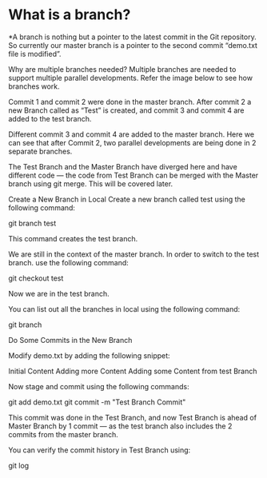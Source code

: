 # What is a branch?
 
*A branch is nothing but a pointer to the latest commit in the Git repository. So currently our master branch is a pointer to the second commit “demo.txt file is modified”.

Why are multiple branches needed?
Multiple branches are needed to support multiple parallel developments. Refer the image below to see how branches work.

Commit 1 and commit 2 were done in the master branch. After commit 2 a new Branch called as “Test” is created, and commit 3 and commit 4 are added to the test branch.

Different commit 3 and commit 4 are added to the master branch. Here we can see that after Commit 2, two parallel developments are being done in 2 separate branches.

The Test Branch and the Master Branch have diverged here and have different code — the code from Test Branch can be merged with the Master branch using git merge. This will be covered later.

Create a New Branch in Local
Create a new branch called test using the following command:

git branch test

This command creates the test branch.

We are still in the context of the master branch. In order to switch to the test branch. use the following command:

git checkout test

Now we are in the test branch.

You can list out all the branches in local using the following command:

git branch

Do Some Commits in the New Branch

Modify demo.txt by adding the following snippet:

Initial Content Adding more Content Adding some Content from test Branch

Now stage and commit using the following commands:

git add demo.txt git commit -m "Test Branch Commit"

This commit was done in the Test Branch, and now Test Branch is ahead of Master Branch by 1 commit — as the test branch also includes the 2 commits from the master branch.

You can verify the commit history in Test Branch using:

git log
